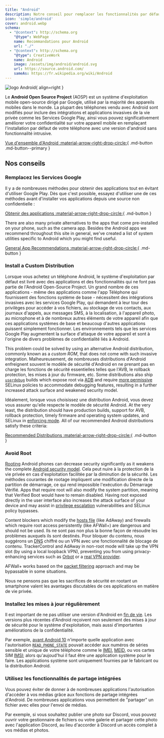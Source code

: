 ```yaml
---
title: "Android"
description: Notre conseil pour remplacer les fonctionnalités par défaut d'Android qui sont invasives de la vie privée.
icon: 'simple/android'
cover: android.webp
schema:
  - "@context": http://schema.org
    "@type": WebPage
    name: Recommandations pour Android
    url: "./"
  - "@context": http://schema.org
    "@type": CreativeWork
    name: Android
    image: /assets/img/android/android.svg
    url: https://source.android.com/
    sameAs: https://fr.wikipedia.org/wiki/Android
---
```


![logo Android](../assets/img/android/android.svg){ align=right }

Le **Android Open Source Project** (AOSP) est un système d'exploitation mobile open-source dirigé par Google, utilisé par la majorité des appareils mobiles dans le monde. La plupart des téléphones vendu avec Android sont modifiés pour inclure des intégrations et applications invasives de la vie privée comme les Services Google Play, ainsi vous pouvez significativement améliorer votre confidentialité sur votre appareil mobile en remplaçant l'installation par défaut de votre téléphone avec une version d'android sans fonctionnalité intrusive.

[Vue d'ensemble d'Android :material-arrow-right-drop-circle:](../os/android-overview.md){ .md-button .md-button--primary }

## Nos conseils

### Remplacez les Services Google

Il y a de nombreuses méthodes pour obtenir des applications tout en évitant d'utiliser Google Play. Dès que c'est possible, essayez d'utiliser une de ces méthodes avant d'installer vos applications depuis une source non confidentielle :

[Obtenir des applications :material-arrow-right-drop-circle:](obtaining-apps.md){ .md-button }

There are also many private alternatives to the apps that come pre-installed on your phone, such as the camera app. Besides the Android apps we recommend throughout this site in general, we've created a list of system utilities specific to Android which you might find useful.

[General App Recommendations :material-arrow-right-drop-circle:](general-apps.md){ .md-button }

### Install a Custom Distribution

Lorsque vous achetez un téléphone Android, le système d'exploitation par défaut est livré avec des applications et des fonctionnalités qui ne font pas partie de l'Android Open-Source Project. Un grand nombre de ces applications - même des applications comme l'app Téléphone qui fournissent des fonctions système de base - nécessitent des intégrations invasives avec les services Google Play, qui demandent à leur tour des privilèges pour accéder à vos fichiers, au stockage de vos contacts, aux journaux d'appels, aux messages SMS, à la localisation, à l'appareil photo, au microphone et à de nombreux autres éléments de votre appareil afin que ces applications systèmes de base et beaucoup d'autres applications puissent simplement fonctionner. Les environnements tels que les services Google Play augmentent la surface d'attaque de votre appareil et sont à l'origine de divers problèmes de confidentialité liés à Android.

This problem could be solved by using an alternative Android distribution, commonly known as a _custom ROM_, that does not come with such invasive integration. Malheureusement, de nombreuses distributions d'Android enfreignent souvent le modèle de sécurité d'Android en ne prenant pas en charge les fonctions de sécurité essentielles telles que l'AVB, le rollback protection, les mises à jour du firmware, etc. Some distributions also ship [`userdebug`](https://source.android.com/setup/build/building#choose-a-target) builds which expose root via [ADB](https://developer.android.com/studio/command-line/adb) and require [more permissive](https://github.com/LineageOS/android_system_sepolicy/search?q=userdebug&type=code) SELinux policies to accommodate debugging features, resulting in a further increased attack surface and weakened security model.

Idéalement, lorsque vous choisissez une distribution Android, vous devez vous assurer qu'elle respecte le modèle de sécurité Android. At the very least, the distribution should have production builds, support for AVB, rollback protection, timely firmware and operating system updates, and SELinux in [enforcing mode](https://source.android.com/security/selinux/concepts#enforcement_levels). All of our recommended Android distributions satisfy these criteria:

[Recommended Distributions :material-arrow-right-drop-circle:](distributions.md){ .md-button }

### Avoid Root

[Rooting](https://en.wikipedia.org/wiki/Rooting_\(Android\)) Android phones can decrease security significantly as it weakens the complete [Android security model](https://en.wikipedia.org/wiki/Android_\(operating_system\)#Security_and_privacy). Cela peut nuire à la protection de la vie privée en cas d'exploitation facilitée par la diminution de la sécurité. Les méthodes courantes de rootage impliquent une modification directe de la partition de démarrage, ce qui rend impossible l'exécution du Démarrage Vérifié. Apps that require root will also modify the system partition, meaning that Verified Boot would have to remain disabled. Having root exposed directly in the user interface also increases the attack surface of your device and may assist in [privilege escalation](https://en.wikipedia.org/wiki/Privilege_escalation) vulnerabilities and SELinux policy bypasses.

Content blockers which modify the [hosts file](https://en.wikipedia.org/wiki/Hosts_\(file\)) (like AdAway) and firewalls which require root access persistently (like AFWall+) are dangerous and should not be used. Ils ne sont pas non plus la bonne façon de résoudre les problèmes auxquels ils sont destinés. Pour bloquer du contenu, nous suggérons un [DNS](../dns.md) chiffré ou un VPN avec une fonctionnalité de blocage de contenu. TrackerControl and AdAway in non-root mode will take up the VPN slot (by using a local loopback VPN), preventing you from using privacy-enhancing services such as [Orbot](../alternative-networks.md#orbot) or a [real VPN provider](../vpn.md).

AFWall+ works based on the [packet filtering](https://en.wikipedia.org/wiki/Firewall_\(computing\)#Packet_filter) approach and may be bypassable in some situations.

Nous ne pensons pas que les sacrifices de sécurité en rootant un smartphone valent les avantages discutables de ces applications en matière de vie privée.

### Installez les mises à jour régulièrement

Il est important de ne pas utiliser une version d'Android en [fin de vie](https://endoflife.date/android). Les versions plus récentes d'Android reçoivent non seulement des mises à jour de sécurité pour le système d'exploitation, mais aussi d'importantes améliorations de la confidentialité.

Par exemple, [avant Android 10](https://developer.android.com/about/versions/10/privacy/changes) n'importe quelle application avec l'autorisation [`READ_PHONE_STATE`](https://developer.android.com/reference/android/Manifest.permission#READ_PHONE_STATE) pouvait accéder aux numéros de séries sensible et unique de votre téléphone comme le [IMEI](https://en.wikipedia.org/wiki/International_Mobile_Equipment_Identity), [MEID](https://en.wikipedia.org/wiki/Mobile_equipment_identifier), ou vos cartes SIM [IMSI](https://en.wikipedia.org/wiki/International_mobile_subscriber_identity); alors qu'aujoud'hui il faut être une application système pour le faire. Les applications système sont uniquement fournies par le fabricant ou la distribution Android.

### Utilisez les fonctionnalités de partage intégrées

Vous pouvez éviter de donner à de nombreuses applications l'autorisation d'accéder à vos médias grâce aux fonctions de partage intégrées d'Android. De nombreuses applications vous permettent de "partager" un fichier avec elles pour l'envoi de médias.

Par exemple, si vous souhaitez publier une photo sur Discord, vous pouvez ouvrir votre gestionnaire de fichiers ou votre galerie et partager cette photo avec l'application Discord, au lieu d'accorder à Discord un accès complet à vos médias et photos.
